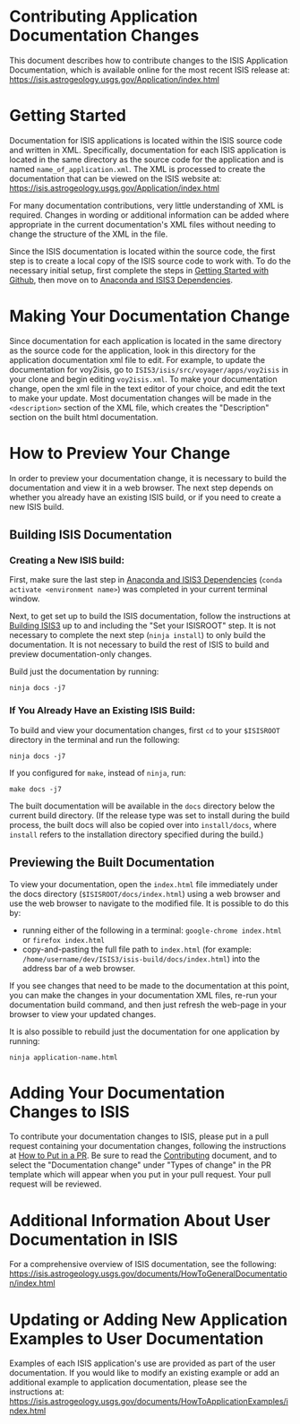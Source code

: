 # Contributing Application Documentation Changes

This document describes how to contribute changes to the ISIS Application Documentation, which is available online for the most recent ISIS release at: https://isis.astrogeology.usgs.gov/Application/index.html

# Getting Started
Documentation for ISIS applications is located within the ISIS source code and written in XML. Specifically, documentation for each ISIS application is located in the same directory as the source code for the application and is named `name_of_application.xml`. The XML is processed to create the documentation that can be viewed on the ISIS website at: https://isis.astrogeology.usgs.gov/Application/index.html

For many documentation contributions, very little understanding of XML is required. Changes in wording or additional information can be added where appropriate in the current documentation's XML files without needing to change the structure of the XML in the file. 

Since the ISIS documentation is located within the source code, the first step is to create a local copy of the ISIS source code to work with. To do the necessary initial setup, first complete the steps in [Getting Started with Github](https://github.com/USGS-Astrogeology/ISIS3/wiki/Developing-ISIS3-with-cmake#getting-started-with-github), then move on to [Anaconda and ISIS3 Dependencies](https://github.com/USGS-Astrogeology/ISIS3/wiki/Developing-ISIS3-with-cmake#getting-started-with-github). 
 
# Making Your Documentation Change

Since documentation for each application is located in the same directory as the source code for the application, look in this directory for the application documentation xml file to edit. For example, to update the documentation for voy2isis, go to `ISIS3/isis/src/voyager/apps/voy2isis` in your clone and begin editing `voy2isis.xml`. To make your documentation change, open the xml file in the text editor of your choice, and edit the text to make your update. Most documentation changes will be made in the `<description>` section of the XML file, which creates the "Description" section on the built html documentation.

# How to Preview Your Change

In order to preview your documentation change, it is necessary to build the documentation and view it in a web browser. 
The next step depends on whether you already have an existing ISIS build, or if you need to create 
a new ISIS build. 

## Building ISIS Documentation

### Creating a New ISIS build: 

First, make sure the last step in [Anaconda and ISIS3 Dependencies](https://github.com/USGS-Astrogeology/ISIS3/wiki/Developing-ISIS3-with-cmake#anaconda-and-isis3-dependencies) (`conda activate <environment name>`) was completed in your current terminal window.

Next, to get set up to build the ISIS documentation, follow the instructions at [Building ISIS3](https://github.com/USGS-Astrogeology/ISIS3/wiki/Developing-ISIS3-with-cmake#building-isis3) up to 
and including the "Set your ISISROOT" step. It is not necessary to complete the next step (`ninja install`) to 
only build the documentation. It is not necessary to build the rest of ISIS to build and preview documentation-only changes. 

Build just the documentation by running:

```
ninja docs -j7
```

### If You Already Have an Existing ISIS Build: 

To build and view your documentation changes, first `cd` to your `$ISISROOT` directory in the terminal and run the following: 

```
ninja docs -j7
```

If you configured for `make`, instead of `ninja`, run:

```
make docs -j7
```

The built documentation will be available in the `docs` directory below the current build directory. 
(If the release type was set to install during the build process, the built docs will also be copied over into `install/docs`, where `install` refers to the installation directory specified during the build.)


## Previewing the Built Documentation
To view your documentation, open the `index.html` file immediately under the docs directory (`$ISISROOT/docs/index.html`) using a web browser and use the web browser to navigate to the modified file. It is possible to do this by:

* running either of the following in a terminal: `google-chrome index.html` or `firefox index.html`
* copy-and-pasting the full file path to `index.html` (for example: `/home/username/dev/ISIS3/isis-build/docs/index.html`) into the address bar of a web browser.


If you see changes that need to be made to the documentation at this point, you can make the changes in your documentation XML files, re-run your documentation build command, and then just refresh the web-page in your browser to view your updated changes. 

It is also possible to rebuild just the documentation for one application by running: 


```
ninja application-name.html
```

# Adding Your Documentation Changes to ISIS
To contribute your documentation changes to ISIS, please put in a pull request containing your documentation changes, following the instructions at [How to Put in a PR](https://github.com/USGS-Astrogeology/ISIS3/wiki/How-to-Start-Contributing#create-a-pull-request). Be sure to read the [Contributing](https://github.com/USGS-Astrogeology/ISIS3/blob/dev/CONTRIBUTING.md) document, and to select the "Documentation change" under "Types of change" in the PR template which will appear when you put in your pull request. Your pull request will be reviewed. 

# Additional Information About User Documentation in ISIS
For a comprehensive overview of ISIS documentation, see the following:
https://isis.astrogeology.usgs.gov/documents/HowToGeneralDocumentation/index.html

# Updating or Adding New Application Examples to User Documentation
Examples of each ISIS application's use are provided as part of the user documentation. If you would like to modify an existing example or add an additional example to application documentation, please see the instructions at: 
https://isis.astrogeology.usgs.gov/documents/HowToApplicationExamples/index.html
